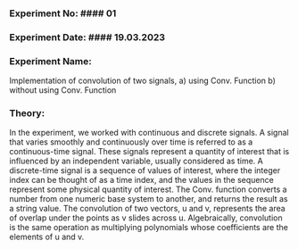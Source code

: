 ### Experiment No: #### 01

### Experiment Date: #### 19.03.2023

### Experiment Name: 
Implementation of convolution of two signals,
    a) using Conv. Function
    b) without using Conv. Function

### Theory:
In the experiment, we worked with continuous and discrete signals. A signal that varies smoothly and continuously over time is referred to as a continuous-time signal. These signals represent a quantity of interest that is influenced by an independent variable, usually considered as time. A discrete-time signal is a sequence of values of interest, where the integer index can be thought of as a time index, and the values in the sequence represent some physical quantity of interest.
The Conv. function converts a number from one numeric base system to another, and returns the result as a string value. The convolution of two vectors, u and v, represents the area of overlap under the points as v slides across u. Algebraically, convolution is the same operation as multiplying polynomials whose coefficients are the elements of u and v.
